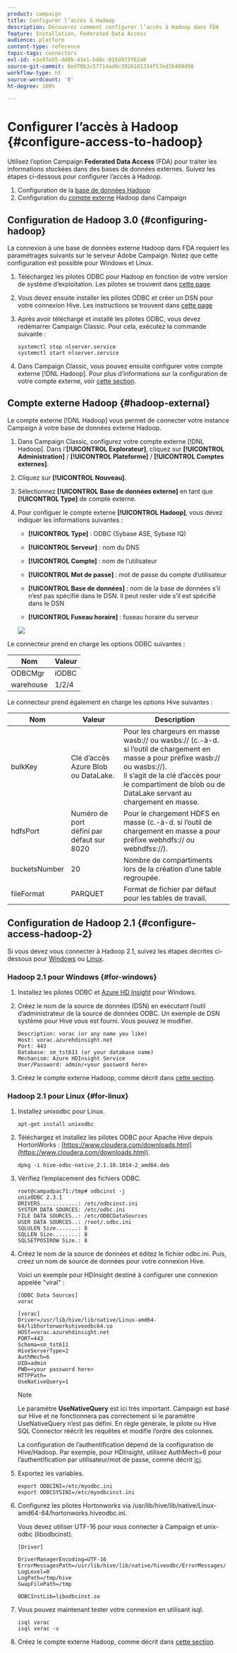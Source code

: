 ```yaml
---
product: campaign
title: Configurer l’accès à Hadoop 
description: Découvrez comment configurer l’accès à Hadoop dans FDA
feature: Installation, Federated Data Access
audience: platform
content-type: reference
topic-tags: connectors
exl-id: e3a97e55-dd8b-41e1-b48c-816d973f62a8
source-git-commit: 0ed70b3c57714ad6c3926181334f57ed3b409d98
workflow-type: ht
source-wordcount: '0'
ht-degree: 100%

---
```


# Configurer l’accès à Hadoop  {#configure-access-to-hadoop}



Utilisez l’option Campaign **Federated Data Access** (FDA) pour traiter les informations stockées dans des bases de données externes. Suivez les étapes ci-dessous pour configurer l’accès à Hadoop.

1. Configuration de la [base de données Hadoop](#configuring-hadoop)
1. Configuration du [compte externe](#hadoop-external) Hadoop dans Campaign

## Configuration de Hadoop 3.0 {#configuring-hadoop}

La connexion à une base de données externe Hadoop dans FDA requiert les paramétrages suivants sur le serveur Adobe Campaign. Notez que cette configuration est possible pour Windows et Linux.

1. Téléchargez les pilotes ODBC pour Hadoop en fonction de votre version de système d’exploitation. Les pilotes se trouvent dans [cette page](https://www.cloudera.com/downloads.html).

1. Vous devez ensuite installer les pilotes ODBC et créer un DSN pour votre connexion Hive. Les instructions se trouvent dans [cette page](https://docs.cloudera.com/documentation/other/connectors/hive-odbc/2-6-5/Cloudera-ODBC-Driver-for-Apache-Hive-Install-Guide.pdf)

1. Après avoir téléchargé et installé les pilotes ODBC, vous devez redémarrer Campaign Classic. Pour cela, exécutez la commande suivante :

   ```
   systemctl stop nlserver.service
   systemctl start nlserver.service
   ```

1. Dans Campaign Classic, vous pouvez ensuite configurer votre compte externe [!DNL Hadoop]. Pour plus d’informations sur la configuration de votre compte externe, voir [cette section](#hadoop-external).

## Compte externe Hadoop {#hadoop-external}

Le compte externe [!DNL Hadoop] vous permet de connecter votre instance Campaign à votre base de données externe Hadoop.

1. Dans Campaign Classic, configurez votre compte externe [!DNL Hadoop]. Dans l’**[!UICONTROL Explorateur]**, cliquez sur **[!UICONTROL Administration]** / **[!UICONTROL Plateforme]** / **[!UICONTROL Comptes externes]**.

1. Cliquez sur **[!UICONTROL Nouveau]**.

1. Sélectionnez **[!UICONTROL Base de données externe]** en tant que **[!UICONTROL Type]** de compte externe.

1. Pour configuer le compte externe **[!UICONTROL Hadoop]**, vous devez indiquer les informations suivantes :

   * **[!UICONTROL Type]** : ODBC (Sybase ASE, Sybase IQ)

   * **[!UICONTROL Serveur]** : nom du DNS

   * **[!UICONTROL Compte]** : nom de l’utilisateur

   * **[!UICONTROL Mot de passe]** : mot de passe du compte d’utilisateur

   * **[!UICONTROL Base de données]** : nom de la base de données s’il n’est pas spécifié dans le DSN. Il peut rester vide s’il est spécifié dans le DSN

   * **[!UICONTROL Fuseau horaire]** : fuseau horaire du serveur

   ![](assets/hadoop3.png)

Le connecteur prend en charge les options ODBC suivantes :

| Nom | Valeur |
|---|---|
| ODBCMgr | iODBC |
| warehouse | 1/2/4 |

Le connecteur prend également en charge les options Hive suivantes :

| Nom | Valeur | Description |
|---|---|---|
| bulkKey | Clé d’accès Azure Blob ou DataLake. | Pour les chargeurs en masse wasb:// ou wasbs:// (c.-à-d. si l’outil de chargement en masse a pour préfixe wasb:// ou wasbs://). <br>Il s’agit de la clé d’accès pour le compartiment de blob ou de DataLake servant au chargement en masse. |
| hdfsPort | Numéro de port <br>défini par défaut sur 8020 | Pour le chargement HDFS en masse (c.-à-d. si l’outil de chargement en masse a pour préfixe webhdfs:// ou webhdfss://). |
| bucketsNumber | 20 | Nombre de compartiments lors de la création d’une table regroupée. |
| fileFormat | PARQUET | Format de fichier par défaut pour les tables de travail. |


## Configuration de Hadoop 2.1 {#configure-access-hadoop-2}

Si vous devez vous connecter à Hadoop 2.1, suivez les étapes décrites ci-dessous pour [Windows](#for-windows) ou [Linux](#for-linux).

### Hadoop 2.1 pour Windows {#for-windows}

1. Installez les pilotes ODBC et [Azure HD Insight](https://www.microsoft.com/en-us/download/details.aspx?id=40886) pour Windows.
1. Créez le nom de la source de données (DSN) en exécutant l’outil d’administrateur de la source de données ODBC. Un exemple de DSN système pour Hive vous est fourni. Vous pouvez le modifier.

   ```
   Description: vorac (or any name you like)
   Host: vorac.azurehdinsight.net
   Port: 443
   Database: sm_tst611 (or your database name)
   Mechanism: Azure HDInsight Service
   User/Password: admin/<your password here>
   ```

1. Créez le compte externe Hadoop, comme décrit dans [cette section](#hadoop-external).

### Hadoop 2.1 pour Linux {#for-linux}

1. Installez unixodbc pour Linux.

   ```
   apt-get install unixodbc
   ```

1. Téléchargez et installez les pilotes ODBC pour Apache Hive depuis HortonWorks : [https://www.cloudera.com/downloads.html](https://www.cloudera.com/downloads.html).

   ```
   dpkg -i hive-odbc-native_2.1.10.1014-2_amd64.deb
   ```

1. Vérifiez l’emplacement des fichiers ODBC.

   ```
   root@campadpac71:/tmp# odbcinst -j
   unixODBC 2.3.1
   DRIVERS............: /etc/odbcinst.ini
   SYSTEM DATA SOURCES: /etc/odbc.ini
   FILE DATA SOURCES..: /etc/ODBCDataSources
   USER DATA SOURCES..: /root/.odbc.ini
   SQLULEN Size.......: 8
   SQLLEN Size........: 8
   SQLSETPOSIROW Size.: 8
   ```

1. Créez le nom de la source de données et éditez le fichier odbc.ini. Puis, créez un nom de source de données pour votre connexion Hive.

   Voici un exemple pour HDInsight destiné à configurer une connexion appelée &quot;viral&quot; :

   ```
   [ODBC Data Sources]
   vorac 
   
   [vorac]
   Driver=/usr/lib/hive/lib/native/Linux-amd64-64/libhortonworkshiveodbc64.so
   HOST=vorac.azurehdinsight.net
   PORT=443
   Schema=sm_tst611
   HiveServerType=2
   AuthMech=6
   UID=admin
   PWD=<your password here>
   HTTPPath=
   UseNativeQuery=1
   ```

   >[!NOTE]
   >
   >Le paramètre **UseNativeQuery** est ici très important. Campaign est basé sur Hive et ne fonctionnera pas correctement si le paramètre UseNativeQuery n’est pas défini. En règle générale, le pilote ou Hive SQL Connector réécrit les requêtes et modifie l’ordre des colonnes.

   La configuration de l’authentification dépend de la configuration de Hive/Hadoop. Par exemple, pour HDInsight, utilisez AuthMech=6 pour l’authentification par utilisateur/mot de passe, comme décrit [ici](https://www.simba.com/products/Spark/doc/ODBC_InstallGuide/unix/content/odbc/hi/configuring/authenticating/azuresvc.htm).

1. Exportez les variables.

   ```
   export ODBCINI=/etc/myodbc.ini
   export ODBCSYSINI=/etc/myodbcinst.ini
   ```

1. Configurez les pilotes Hortonworks via /usr/lib/hive/lib/native/Linux-amd64-64/hortonworks.hiveodbc.ini.

   Vous devez utiliser UTF-16 pour vous connecter à Campaign et unix-odbc (libodbcinst).

   ```
   [Driver]
   
   DriverManagerEncoding=UTF-16
   ErrorMessagesPath=/usr/lib/hive/lib/native/hiveodbc/ErrorMessages/
   LogLevel=0
   LogPath=/tmp/hive
   SwapFilePath=/tmp
   
   ODBCInstLib=libodbcinst.so
   ```

1. Vous pouvez maintenant tester votre connexion en utilisant isql.

   ```
   isql vorac
   isql vorac -v
   ```

1. Créez le compte externe Hadoop, comme décrit dans [cette section](#hadoop-external).
